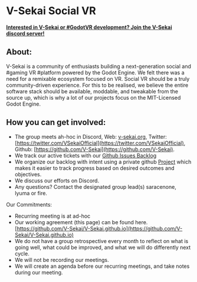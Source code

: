 # V-Sekai Social VR

**[Interested in V-Sekai or #GodotVR development? Join the V-Sekai discord server!](https://discord.gg/7BQDHesck8)**

## About:

V-Sekai is a community of enthusiasts building a next-generation social and #gaming VR #platform powered by the Godot Engine. We felt there was a need for a remixable ecosystem focused on VR. Social VR should be a truly community-driven experience. For this to be realised, we believe the entire software stack should be available, moddable, and tweakable from the source up, which is why a lot of our projects focus on the MIT-Licensed Godot Engine.

## How you can get involved:

- The group meets ah-hoc in Discord, Web: [v-sekai.org](https://v-sekai.org), Twitter: [https://twitter.com/VSekaiOfficial](https://twitter.com/VSekaiOfficial), Github: [https://github.com/V-Sekai](https://github.com/V-Sekai).
- We track our active tickets with our [Github Issues Backlog](../../issues/)
- We organize our backlog with intent using a private github [Project](https://github.com/orgs/V-Sekai/projects/12) which makes it easier to track progress based on desired outcomes and objectives.
- We discuss our efforts on Discord.
- Any questions? Contact the designated group lead(s) saracenone, lyuma or fire.

Our Commitments: 

- Recurring meeting is at ad-hoc
- Our working agreement (this page) can be found here. [https://github.com/V-Sekai/V-Sekai.github.io](https://github.com/V-Sekai/V-Sekai.github.io) 
- We do not have a group retrospective every month to reflect on what is going well, what could be improved, and what we will do differently next cycle. 
- We will not be recording our meetings.
- We will create an agenda before our recurring meetings, and take notes during our meeting. 
